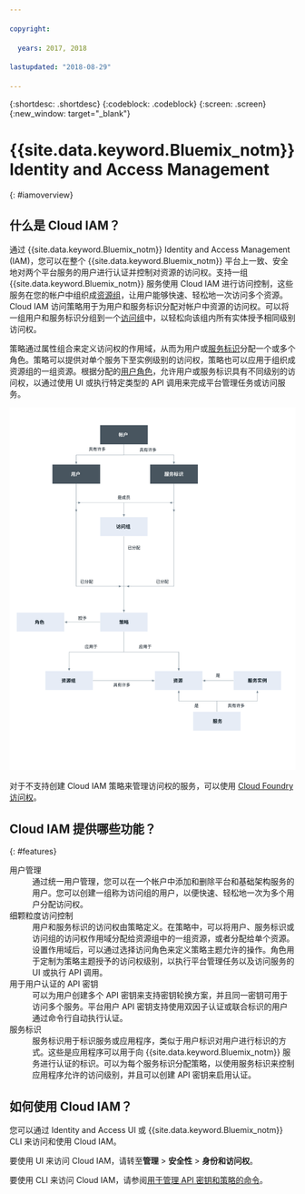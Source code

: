 ```yaml
---

copyright:

  years: 2017, 2018

lastupdated: "2018-08-29"

---
```


{:shortdesc: .shortdesc}
{:codeblock: .codeblock}
{:screen: .screen}
{:new_window: target="_blank"}

# {{site.data.keyword.Bluemix_notm}} Identity and Access Management
{: #iamoverview}

## 什么是 Cloud IAM？

通过 {{site.data.keyword.Bluemix_notm}} Identity and Access Management (IAM)，您可以在整个 {{site.data.keyword.Bluemix_notm}} 平台上一致、安全地对两个平台服务的用户进行认证并控制对资源的访问权。支持一组 {{site.data.keyword.Bluemix_notm}} 服务使用 Cloud IAM 进行访问控制，这些服务在您的帐户中组织成[资源组](/docs/account/resourcegroups.html)，让用户能够快速、轻松地一次访问多个资源。Cloud IAM 访问策略用于为用户和服务标识分配对帐户中资源的访问权。可以将一组用户和服务标识分组到一个[访问组](/docs/iam/groups.html)中，以轻松向该组内所有实体授予相同级别访问权。

策略通过属性组合来定义访问权的作用域，从而为用户或[服务标识](/docs/iam/serviceid.html#serviceids)分配一个或多个角色。策略可以提供对单个服务下至实例级别的访问权，策略也可以应用于组织成资源组的一组资源。根据分配的[用户角色](/docs/iam/users_roles.html#iamusermanrol)，允许用户或服务标识具有不同级别的访问权，以通过使用 UI 或执行特定类型的 API 调用来完成平台管理任务或访问服务。

![用于控制帐户中访问权的 IAM](images/iam-diagram.svg "如何使用 IAM 在帐户中进行访问权管理")

对于不支持创建 Cloud IAM 策略来管理访问权的服务，可以使用 [Cloud Foundry 访问权](/docs/iam/cfaccess.html#cfaccess)。


## Cloud IAM 提供哪些功能？
{: #features}

<dl>
<dt>用户管理</dt>
<dd>通过统一用户管理，您可以在一个帐户中添加和删除平台和基础架构服务的用户。您可以创建一组称为访问组的用户，以便快速、轻松地一次为多个用户分配访问权。</dd>
<dt>细颗粒度访问控制</dt>
<dd>用户和服务标识的访问权由策略定义。在策略中，可以将用户、服务标识或访问组的访问权作用域分配给资源组中的一组资源，或者分配给单个资源。设置作用域后，可以通过选择访问角色来定义策略主题允许的操作。角色用于定制为策略主题授予的访问权级别，以执行平台管理任务以及访问服务的 UI 或执行 API 调用。</dd>
<dt>用于用户认证的 API 密钥</dt>
<dd>可以为用户创建多个 API 密钥来支持密钥轮换方案，并且同一密钥可用于访问多个服务。平台用户 API 密钥支持使用双因子认证或联合标识的用户通过命令行自动执行认证。</dd>
<dt>服务标识</dt>
<dd>服务标识用于标识服务或应用程序，类似于用户标识对用户进行标识的方式。这些是应用程序可以用于向 {{site.data.keyword.Bluemix_notm}} 服务进行认证的标识。可以为每个服务标识分配策略，以使用服务标识来控制应用程序允许的访问级别，并且可以创建 API 密钥来启用认证。</dd>
</dl>


## 如何使用 Cloud IAM？

您可以通过 Identity and Access UI 或 {{site.data.keyword.Bluemix_notm}} CLI 来访问和使用 Cloud IAM。

要使用 UI 来访问 Cloud IAM，请转至**管理** &gt; **安全性** &gt; **身份和访问权**。

要使用 CLI 来访问 Cloud IAM，请参阅[用于管理 API 密钥和策略的命令](/docs/cli/reference/ibmcloud/cli_api_policy.html#ibmcloud_commands_iam)。
